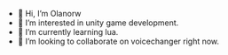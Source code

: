 - 👋 Hi, I’m Olanorw
- 👀 I’m interested in unity game development.
- 🌱 I’m currently learning lua.
- 🔎 I’m looking to collaborate on voicechanger right now.
